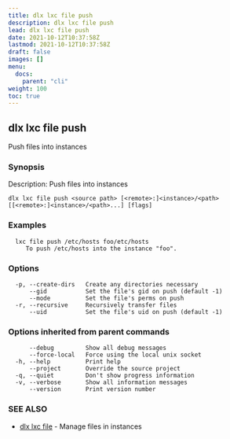 ```yaml
---
title: dlx lxc file push
description: dlx lxc file push
lead: dlx lxc file push
date: 2021-10-12T10:37:58Z
lastmod: 2021-10-12T10:37:58Z
draft: false
images: []
menu:
  docs:
    parent: "cli"
weight: 100
toc: true
---
```

## dlx lxc file push

Push files into instances

### Synopsis

Description:
  Push files into instances



```
dlx lxc file push <source path> [<remote>:]<instance>/<path> [[<remote>:]<instance>/<path>...] [flags]
```

### Examples

```
  lxc file push /etc/hosts foo/etc/hosts
     To push /etc/hosts into the instance "foo".
```

### Options

```
  -p, --create-dirs   Create any directories necessary
      --gid           Set the file's gid on push (default -1)
      --mode          Set the file's perms on push
  -r, --recursive     Recursively transfer files
      --uid           Set the file's uid on push (default -1)
```

### Options inherited from parent commands

```
      --debug         Show all debug messages
      --force-local   Force using the local unix socket
  -h, --help          Print help
      --project       Override the source project
  -q, --quiet         Don't show progress information
  -v, --verbose       Show all information messages
      --version       Print version number
```

### SEE ALSO

* [dlx lxc file](/docs/cmd/dlx_lxc_file)	 - Manage files in instances

